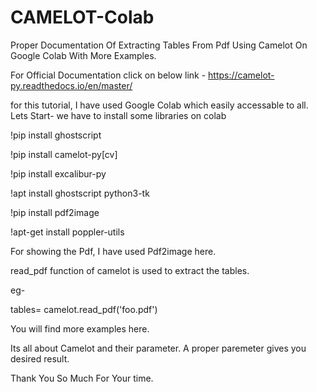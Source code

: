 # CAMELOT-Colab
Proper Documentation Of Extracting Tables From Pdf Using Camelot On Google Colab With More Examples.

For Official Documentation click on below link - 
https://camelot-py.readthedocs.io/en/master/

for this tutorial, I have used Google Colab which easily accessable to all.
Lets Start-
we have to install some libraries on colab

!pip install ghostscript

!pip install camelot-py[cv]

!pip install excalibur-py

!apt install ghostscript python3-tk

!pip install pdf2image

!apt-get install poppler-utils 


For showing the Pdf, I have used Pdf2image here.

read_pdf function of camelot is used to extract the tables.

eg-

tables= camelot.read_pdf('foo.pdf')

You will find more examples here.

Its all about Camelot and their parameter. A proper paremeter gives you desired result.

Thank You So Much For Your time.


